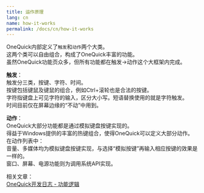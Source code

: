 ```yaml
---
title: 运作原理
lang: cn
name: how-it-works
permalink: /docs/cn/how-it-works
---
```


OneQuick内部定义了`触发`和`动作`两个大类。  
这两个类可以自由组合，构成了OneQuick丰富的功能。  
虽然OneQuick功能页众多，但所有功能都在触发→动作这个大框架内完成。

**触发**：  
触发分三类，按键、字符、时间。  
按键包括键鼠及键鼠的组合，例如Ctrl+滚轮也是合法的按键。  
字符指键盘上可见字符的输入，区分大小写。短语替换使用的就是字符触发。  
时间目前仅在屏幕边缘的“不动”中用到。

**动作**：  
OneQuick大部分功能都是通过模拟键盘按键实现的。  
得益于Windows提供的丰富的热键组合，使得OneQuick可以定义大部分动作。  
在动作列表中：  
音量、多媒体均为模拟键盘按键实现，与选择“模拟按键”再输入相应按键的效果是一样的。  
窗口、屏幕、电源功能则为调用系统API实现。  

相关文章：  
[OneQuick开发日志 - 功能逻辑](https://zhuanlan.zhihu.com/p/35781215)  